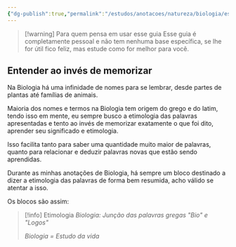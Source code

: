 ```yaml
---
{"dg-publish":true,"permalink":"/estudos/anotacoes/natureza/biologia/estudos-de-biologia/"}
---
```


> [!warning] Para quem pensa em usar esse guia
> Esse guia é completamente pessoal e não tem nenhuma base específica, se lhe for útil fico feliz, mas estude como for melhor para você.
## Entender ao invés de memorizar

Na Biologia há uma infinidade de nomes para se lembrar, desde partes de plantas até famílias de animais. 

Maioria dos nomes e termos na Biologia tem origem do grego e do latim, tendo isso em mente, eu sempre busco a etimologia das palavras apresentadas e tento ao invés de memorizar exatamente o que foi dito, aprender seu  significado e etimologia. 

Isso facilita tanto para saber uma quantidade muito maior de palavras, quanto para relacionar e deduzir palavras novas que estão sendo aprendidas.

Durante as minhas anotações de Biologia, há sempre um bloco destinado a dizer a etimologia das palavras de forma bem resumida, acho válido se atentar a isso.

Os blocos são assim:

> [!info] Etimologia
> *Biologia: Junção das palavras gregas "Bio" e "Logos"*
> 
> *Biologia = Estudo da vida*
